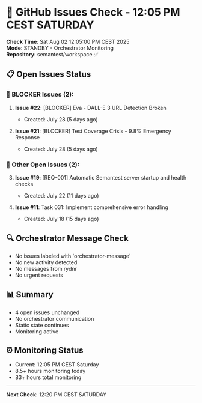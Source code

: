 # 🐙 GitHub Issues Check - 12:05 PM CEST SATURDAY

**Check Time**: Sat Aug 02 12:05:00 PM CEST 2025  
**Mode**: STANDBY - Orchestrator Monitoring  
**Repository**: semantest/workspace ✅

## 📋 Open Issues Status

### 🚨 BLOCKER Issues (2):
1. **Issue #22**: [BLOCKER] Eva - DALL-E 3 URL Detection Broken
   - Created: July 28 (5 days ago)
   
2. **Issue #21**: [BLOCKER] Test Coverage Crisis - 9.8% Emergency Response  
   - Created: July 28 (5 days ago)

### 📌 Other Open Issues (2):
3. **Issue #19**: [REQ-001] Automatic Semantest server startup and health checks
   - Created: July 22 (11 days ago)
   
4. **Issue #11**: Task 031: Implement comprehensive error handling
   - Created: July 18 (15 days ago)

## 🔍 Orchestrator Message Check
- No issues labeled with 'orchestrator-message'
- No new activity detected
- No messages from rydnr
- No urgent requests

## 📊 Summary
- 4 open issues unchanged
- No orchestrator communication
- Static state continues
- Monitoring active

## ⏰ Monitoring Status
- Current: 12:05 PM CEST Saturday
- 8.5+ hours monitoring today
- 83+ hours total monitoring

---

**Next Check**: 12:20 PM CEST SATURDAY